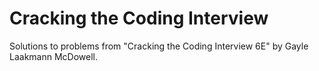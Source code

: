 # Cracking the Coding Interview

Solutions to problems from "Cracking the Coding Interview 6E" by Gayle Laakmann
McDowell.
